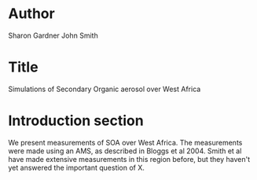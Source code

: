 # Author 
Sharon Gardner
John Smith

# Title
Simulations of Secondary Organic aerosol over West Africa


# Introduction section
We present measurements of SOA over West Africa.
The measurements were made using an AMS, as described in Bloggs et al 2004.
Smith et al have made extensive measurements in this region before, but they haven't yet answered the important question of X.

